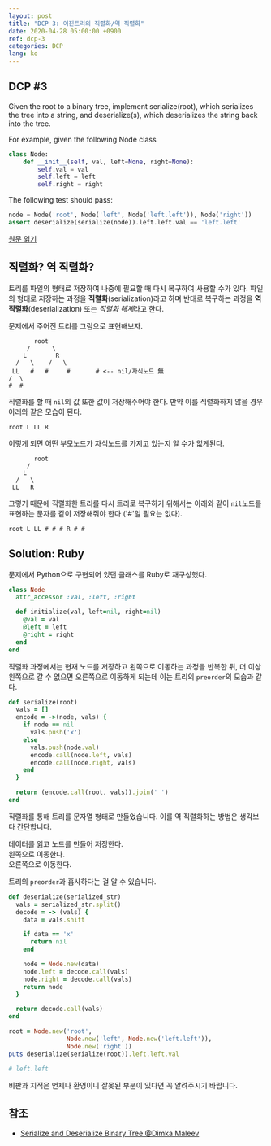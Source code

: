 ```yaml
---
layout: post
title: "DCP 3: 이진트리의 직렬화/역 직렬화"
date: 2020-04-28 05:00:00 +0900
ref: dcp-3
categories: DCP
lang: ko
---
```


## **DCP #3**

Given the root to a binary tree, implement serialize(root), which serializes the tree into a string, and deserialize(s), which deserializes the string back into the tree.

For example, given the following Node class
```py
class Node:
    def __init__(self, val, left=None, right=None):
        self.val = val
        self.left = left
        self.right = right
```
The following test should pass:

```py
node = Node('root', Node('left', Node('left.left')), Node('right'))
assert deserialize(serialize(node)).left.left.val == 'left.left'
```

[원문 읽기](./en-dcp-3)

<div class="divider"></div>

## **직렬화? 역 직렬화?**
트리를 파일의 형태로 저장하여 나중에 필요할 때 다시 복구하여 사용할 수가 있다. 
파일의 형태로 저장하는 과정을 **직렬화**(serialization)라고 하며 반대로 복구하는 과정을
**역 직렬화**(deserialization) 또는 <i>직렬화 해제</i>라고 한다.

문제에서 주어진 트리를 그림으로 표현해보자.
```
       root
     /      \
    L        R
  /   \    /   \
 LL   #   #     #       # <-- nil/자식노드 無
/  \
#  #
```

직렬화를 할 때 `nil`의 값 또한 값이 저장해주어야 한다. 만약 이를 직렬화하지 않을 경우
아래와 같은 모습이 된다.
```
root L LL R
```

이렇게 되면 어떤 부모노드가 자식노드를 가지고 있는지 알 수가 없게된다.
```
       root
     /
    L
  /   \
 LL   R
```

그렇기 때문에 직렬화한 트리를 다시 트리로 복구하기 위해서는 아래와 같이 `nil`노드를 표현하는 
문자를 같이 저장해줘야 한다 ('#'일 필요는 없다).
```
root L LL # # # R # #
```

<div class="divider"></div>

## **Solution: Ruby**

문제에서 Python으로 구현되어 있던 클래스를 Ruby로 재구성했다.
```rb
class Node
  attr_accessor :val, :left, :right

  def initialize(val, left=nil, right=nil)
    @val = val
    @left = left
    @right = right
  end
end
```

직렬화 과정에서는 현재 노드를 저장하고 왼쪽으로 이동하는 과정을 반복한 뒤, 더 이상 왼쪽으로
 갈 수 없으면 오른쪽으로 이동하게 되는데 이는 트리의 `preorder`의 모습과 같다.
```rb
def serialize(root)
  vals = []
  encode = ->(node, vals) {
    if node == nil
      vals.push('x')
    else
      vals.push(node.val)
      encode.call(node.left, vals)
      encode.call(node.right, vals)
    end
  }

  return (encode.call(root, vals)).join(' ')
end
```

직렬화를 통해 트리를 문자열 형태로 만들었습니다. 이를 역 직렬화하는 방법은 생각보다 간단합니다.

데이터를 읽고 노드를 만들어 저장한다. <br>
왼쪽으로 이동한다. <br>
오른쪽으로 이동한다. <br>

트리의 `preorder`과 흡사하다는 걸 알 수 있습니다.

```rb
def deserialize(serialized_str)
  vals = serialized_str.split()
  decode = -> (vals) {
    data = vals.shift

    if data == 'x'
      return nil
    end

    node = Node.new(data)
    node.left = decode.call(vals)
    node.right = decode.call(vals)
    return node  
  }

  return decode.call(vals)
end
```
```rb
root = Node.new('root', 
                Node.new('left', Node.new('left.left')), 
                Node.new('right'))
puts deserialize(serialize(root)).left.left.val

# left.left
```

비판과 지적은 언제나 환영이니 잘못된 부분이 있다면 꼭 알려주시기 바랍니다.

<div class="divider"></div>

## 참조
- [Serialize and Deserialize Binary Tree @Dimka Maleev](https://medium.com/@dimko1/serialize-and-deserialize-binary-tree-e9811ead85ed)
